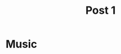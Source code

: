 ﻿---
title: Post 1
Date: 1-may-2019
tags: music AI
excerpt: A Blog post about AI generated music ...
---
# Music
